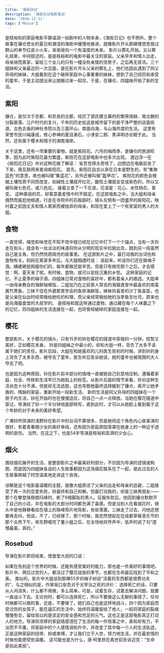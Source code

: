 ```yaml
---
title: '海街日记'
description: '海街日记电影笔记'
date: '2016-12-11'
tags: ['Movie']
---
```



是枝裕和的家庭电影平静温润一如剧中的人物本身，《海街日记》也不例外，整个故事在镰仓悠长的夏日和潮湿的海街中缓慢地推进，就像影片开头那辆慢悠悠晃过群山的单节红皮小火车，渐渐驶向一个有温度的未来。
影片以葬礼开始，又以葬礼结束，中间叙述的，是是枝裕和的电影中最关注的家庭。父亲早年和情人出走，母亲继而离家，留给三个女儿的只有一幢没有亲情的空房子，之后再无音讯。三个姐妹和父亲最近的一次见面，是在影片开头父亲的葬礼上，他们也因此遇到了同父异母的妹妹，大姐看到在这个破碎家庭中心事重重的妹妹，想到了自己经历和承受的童年，于是主动提出来让她搬过来一起住，于是，在镰仓，四姐妹开始了新的生活。

## 紫阳

镰仓，是仅次于京都、和奈良的古都，经历了源氏建立幕府的繁荣煊赫、南北朝的分裂衰落、江户时代的复兴，千年的历史给这座城市留下的是干净严整的店面街道、古色古香的神社寺院以及三面环山，南面向海，与山海共度的生活。
这里有荣誉市民川端康成，修心参禅的夏目漱石，小津安二郎、黑泽明亦长眠于此。
当然，还有属于樱木和晴子的湘南海岸。

关于这里，还有一项重要的事物，就是紫阳花。六月的梅雨季，是镰仓的旅游旺季，因为此时紫阳花最为繁盛，紫阳花在这部电影中也多次出现。
渡边淳一在《紫阳花日记》中对这种花做了解读：
省吾觉得太奇怪了，边想边在电脑前坐了下来，用互联网来查询紫阳花。 首先，紫阳花自古以来在日本是野生的，有”集聚蓝色”的意思，故也被叫做”集蓝花”，另外还被叫做”盔甲花”。 紫阳花的颜色会根据土壤性质不同而改变，如碱性土壤就开红花，酸性土壤就会变成紫色的，所以又被叫做七色花，或八色花。 接着又查了一下花语，花语是：花心、水性杨花、善变。
这种美丽的花，却寓意着爱情中的不稳定。在这部电影之中，当大姐和母亲偶然而尴尬地相遇，行走在寺院中的石板路时，镜头左侧有一团盛开的紫阳花，映衬着之前因丈夫和情人离家而被抛弃的母亲，和现在爱上了一个有家室的男人的大姐。

## 食物

一直觉得，嗅觉和味觉在不知不觉中就已经在记忆中打下一个个锚点，当有一天你走在街头，就会有一丝淡淡的味道将你从分明的现实中拉脱出去，跳到另一段虽然自己是主角，但仍然恍若隔世的故事里。
在这部影片之中，最打动我的台词也和食物有关。妈妈在离家多年后，与大姐相遇时说：
说起来，听说你们还在做梅子酒。姨姥姥挺佩服你们的，每年都做还挺辛苦。但是只有做完那个之后，才会感觉：啊，夏天来了呢。有时候，食物，就可以安抚沉重的乡愁。
这种家庭的记忆，不止夏季的梅子酒，四姐妹日常对食物的喜好中，都有着亲人的痕迹。大姐幸一由母亲教会的海鲜咖喱饭，二姐加乃在之前家人常去的海猫食堂中最喜欢的南蛮酱竹荚鱼，三妹千佳在外婆那里学会的鱼排海鲜饭，妹妹铃喜爱的沙丁鱼盖饭，也是父亲在仙台时经常做给她吃的料理，而父亲经常做给她的当季鱼生吐司，原来也是向海猫食堂的大叔学的。
是枝裕和就这样通过食物，通过藏在每个人味蕾之下的记忆，将四姐妹的生活连接在一起，也将曾经破碎的家庭连接在一起。

## 樱花

整部影片，关于樱花的镜头，只有15岁的铃在樱花的隧道中穿梭的一分钟，短暂又美好，正如樱花本身。
铃是四姐妹之中最小的，却和大姐一样，背负了太多不该属于她们的责任。影片后段，大姐在和她喜欢的儿科医生告别的时候，讲到铃的身上背负了太多东西，被夺去了童年，医生听后告诉她说，她的童年也被周围的大人夺去了吧。

也是因为这种原因，铃在影片前半部分的情绪一直被她自己刻意地压制，遵循着家庭、社会、传统和生活早已为她贴上的标签。从影片后面的情节来看，铃对这种生活状态十分不满，但是却无法逃脱，这也导致她最终选择搬到了镰仓，离开让她矛盾的、残缺的家庭，重新开始一段新生活。
新的生活是同父异母的四姐妹在一个房子内生活，铃在开始时也在慢慢适应，将自己一点一点释放。当她在樱花隧道中穿过，导演给了铃一个半分钟地面部特写，直到此时，才可以从她脸上看到属于这个年龄的对于未来的美好希望。

广濑铃所饰演的浅野铃在影片中的台词不算很多，但是她将这个角色内心故事演的很好，有着青春期少女的美好单纯，还有因为家庭原因笼罩在她身上的一种近乎透明的哀伤。
当然，在这之下，也是54岁导演是枝裕和澎湃的少女心。


## 烟火

围绕烟花展开的生活，是整部影片之中最美好的部分，不仅因为导演的滤镜或构图，而是因为四姐妹各自的人生故事都因为这场烟花联系在了一起，彼此过去的人生故事跨越了时空温柔地走进这个良夜。


谅解是这个电影最温暖的主题，就像大姐原谅了父亲的出走和母亲的逃避，二姐接受了再一次的恋爱失败，铃最终和自己和解。但最打动我的，却是三妹男朋友——那个在攀登珠穆朗玛峰时，断了6根脚趾的男人。征服失败后，他回到镰仓默默开了自己的小店，并在电影的大部分时间都充满了喜感。但是当别人在看烟花时，镜头中是他静静看挂在墙上的珠峰照片地背影，有些落寞。三妹走了过去，问他还想要再去吗，他说，不了，已经够了。那个时候，我忽然想起在在成都草莓音乐节的那个炎热下午，宋东野唱完了董小姐之后，在全场地欢呼声中，低声的说了句“遗憾最美，真的。”



## Rosebud

导演在影片即将结束，借食堂大叔的口说：

如果在告别这个世界的时候，还能有感受美好的能力，那也是一件美好的事情吧。影片中，两位过世的人，都活过了樱花绽放的季节，也都在生命最后找到了平和之美。
类似的，影片中大姐谈到那棵55岁的梅子树说“活着的东西都是很费功夫的”，与之相似的是，作家坂口安吾对于太宰治之死的评价：
选择死亡的话，只要从人间消失，什么都不用做，多么简单。可是，试着生存，试着去解决问题，就要一直战斗下去。无论何时，都可以选择死亡，所以不要做这么无聊的事情了。任何时候都可以做的事，还是，不要做了。她们自己也是这样地战斗，四个因为家庭而受过伤的女孩子，能在逼仄的生活中，始终将温暖留给了他人，一起将家庭的裂痕慢慢弥合，留给观众的是坚定的安全感和充足的元气。这也正是这部电影真正打动人的地方。导演将浓厚的家庭情感洒在了生活的每一件琐事之中，柔和却有力，平淡而不平庸，将家庭中的个人感情调和升华，并改变了其中每一个人的生活轨迹，正是这种家庭的纽带、抑或束缚，才让我们立于人世，努力地生活，并在最悲情的时候也能感受到温暖。
这可能也是为什么，唐·柯里昂在离世前告诉迈克：“生命是如此美丽”。
